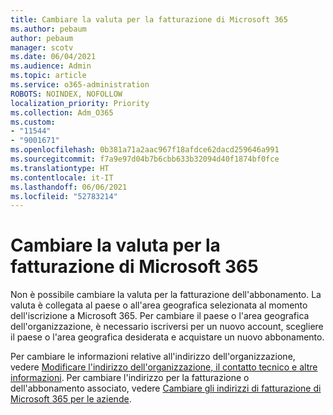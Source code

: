 ```yaml
---
title: Cambiare la valuta per la fatturazione di Microsoft 365
ms.author: pebaum
author: pebaum
manager: scotv
ms.date: 06/04/2021
ms.audience: Admin
ms.topic: article
ms.service: o365-administration
ROBOTS: NOINDEX, NOFOLLOW
localization_priority: Priority
ms.collection: Adm_O365
ms.custom:
- "11544"
- "9001671"
ms.openlocfilehash: 0b381a71a2aac967f18afdce62dacd259646a991
ms.sourcegitcommit: f7a9e97d04b7b6cbb633b32094d40f1874bf0fce
ms.translationtype: HT
ms.contentlocale: it-IT
ms.lasthandoff: 06/06/2021
ms.locfileid: "52783214"
---
```

# <a name="change-your-microsoft-365-billing-currency"></a>Cambiare la valuta per la fatturazione di Microsoft 365

Non è possibile cambiare la valuta per la fatturazione dell'abbonamento. La valuta è collegata al paese o all'area geografica selezionata al momento dell'iscrizione a Microsoft 365. Per cambiare il paese o l'area geografica dell'organizzazione, è necessario iscriversi per un nuovo account, scegliere il paese o l'area geografica desiderata e acquistare un nuovo abbonamento. 

Per cambiare le informazioni relative all'indirizzo dell'organizzazione, vedere [Modificare l'indirizzo dell'organizzazione, il contatto tecnico e altre informazioni](/microsoft-365/admin/manage/change-address-contact-and-more). Per cambiare l'indirizzo per la fatturazione o dell'abbonamento associato, vedere [Cambiare gli indirizzi di fatturazione di Microsoft 365 per le aziende](/microsoft-365/commerce/billing-and-payments/change-your-billing-addresses). 
